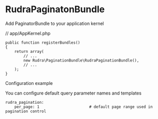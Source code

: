 # RudraPaginatonBundle

Add PaginatorBundle to your application kernel

// app/AppKernel.php
```
public function registerBundles()
{
    return array(
        // ...
        new Rudra\PaginationBundle\RudraPaginationBundle(),
        // ...
    );
}
```

Configuration example

You can configure default query parameter names and templates

```
rudra_pagination:
    per_page: 1                      # default page range used in pagination control
```
